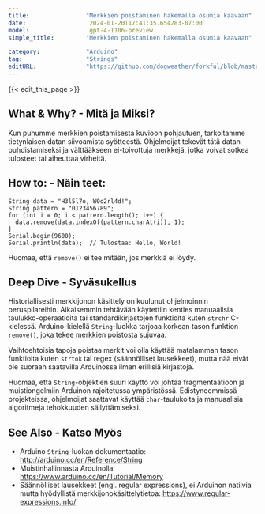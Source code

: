 ```yaml
---
title:                "Merkkien poistaminen hakemalla osumia kaavaan"
date:                  2024-01-20T17:41:35.654283-07:00
model:                 gpt-4-1106-preview
simple_title:         "Merkkien poistaminen hakemalla osumia kaavaan"

category:             "Arduino"
tag:                  "Strings"
editURL:              "https://github.com/dogweather/forkful/blob/master/content/fi/arduino/deleting-characters-matching-a-pattern.md"
---
```


{{< edit_this_page >}}

## What & Why? - Mitä ja Miksi?
Kun puhumme merkkien poistamisesta kuvioon pohjautuen, tarkoitamme tietynlaisen datan siivoamista syötteestä. Ohjelmoijat tekevät tätä datan puhdistamiseksi ja välttääkseen ei-toivottuja merkkejä, jotka voivat sotkea tulosteet tai aiheuttaa virheitä.

## How to: - Näin teet:
```Arduino
String data = "H3l5l7o, W0o2rl4d!";
String pattern = "0123456789";
for (int i = 0; i < pattern.length(); i++) {
  data.remove(data.indexOf(pattern.charAt(i)), 1);
}
Serial.begin(9600);
Serial.println(data);  // Tulostaa: Hello, World!
```
Huomaa, että `remove()` ei tee mitään, jos merkkiä ei löydy.

## Deep Dive - Syväsukellus
Historiallisesti merkkijonon käsittely on kuulunut ohjelmoinnin peruspilareihin. Aikaisemmin tehtävään käytettiin kenties manuaalisia taulukko-operaatioita tai standardikirjastojen funktioita kuten `strchr` C-kielessä. Arduino-kielellä `String`-luokka tarjoaa korkean tason funktion `remove()`, joka tekee merkkien poistosta sujuvaa.

Vaihtoehtoisia tapoja poistaa merkit voi olla käyttää matalamman tason funktioita kuten `strtok` tai regex (säännölliset lausekkeet), mutta nää eivät ole suoraan saatavilla Arduinossa ilman erillisiä kirjastoja.

Huomaa, että `String`-objektien suuri käyttö voi johtaa fragmentaatioon ja muistiongelmiin Arduinon rajoitetussa ympäristössä. Edistyneemmissä projekteissa, ohjelmoijat saattavat käyttää `char`-taulukoita ja manuaalisia algoritmeja tehokkuuden säilyttämiseksi.

## See Also - Katso Myös
- Arduino `String`-luokan dokumentaatio: http://arduino.cc/en/Reference/String
- Muistinhallinnasta Arduinolla: https://www.arduino.cc/en/Tutorial/Memory
- Säännölliset lausekkeet (engl. regular expressions), ei Arduinon natiivia mutta hyödyllistä merkkijonokäsittelytietoa: https://www.regular-expressions.info/
